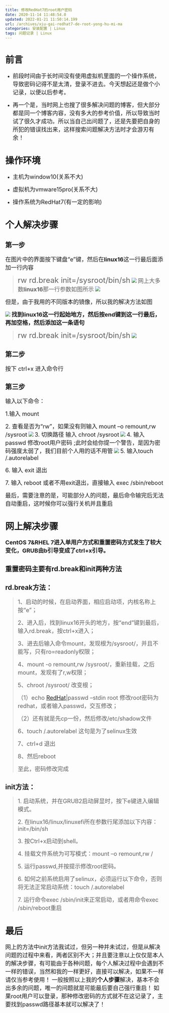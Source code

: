 ```yaml
---
title: 修改RedHat7的root用户密码
date: 2020-11-14 11:48:54.0
updated: 2022-01-21 11:50:14.199
url: /archives/xiu-gai-redhat7-de-root-yong-hu-mi-ma
categories: 安装配置 | Linux
tags: 问题记录 | Linux
---
```


# 前言

+ <font size=4>前段时间由于长时间没有使用虚拟机里面的一个操作系统，导致密码记得不是太清，登录不进去。今天想起还是做个小记录，以便以后参考。</font>

+ <font size=4>再一个是，当时网上也搜了很多解决问题的博客，但大部分都是同一个博客内容，没有多大的参考价值，所以导致当时试了很久才成功。所以当自己出问题了，还是先要把自身的所犯的错误找出来，这样搜索问题解决方法时才会游刃有余！</font>

# 操作环境

+ <font size=4>主机为window10(关系不大)</font>

+ <font size=4>虚拟机为vmware15pro(关系不大)</font>

+ <font size=4>操作系统为RedHat7(有一定的影响)</font>

# 个人解决步骤

## 第一步

<font size=4>在图片中的界面按下键盘“e”键，然后在**linux16**这一行最后面添加一行内容</font>

> <font size=5> rw rd.break init=/sysroot/bin/sh</font>
> ![](https://unleashed.oss-cn-beijing.aliyuncs.com/picgo/2031154-20201114224027489-1459934973.png)
> <font size=4>网上大多数**linux16**那一行参数如图所示</font>
> ![](https://unleashed.oss-cn-beijing.aliyuncs.com/picgo/2031154-20201114224123112-129615182.jpg)






<font size=4>但是，由于我用的不同版本的镜像，所以我的解决方法如图</font>

![](https://unleashed.oss-cn-beijing.aliyuncs.com/picgo/2031154-20201114224039552-209973203.png)
<font size=4>**找到linux16这一行起始地方，然后按end键到这一行最后，再加空格，然后添加这一条语句**</font>

> <font size=5> rw rd.break init=/sysroot/bin/sh</font>
> ![](https://unleashed.oss-cn-beijing.aliyuncs.com/picgo/2031154-20201114224159738-1335275260.png)

## 第二步

<font size=4>按下 ctrl+x  进入命令行</font>

## 第三步

<font size=4>输入以下命令：</font>

<font size=4>1.输入 mount</font>

<font size=4>2. 查看是否为“rw”，如果没有则输入 mount –o remount,rw /sysroot</font>
![](https://unleashed.oss-cn-beijing.aliyuncs.com/picgo/2031154-20201114224222992-1769348671.png)
<font size=4>3. 切换路径 输入 chroot /sysroot</font>
![](https://unleashed.oss-cn-beijing.aliyuncs.com/picgo/2031154-20201114224310243-581275515.png)
<font size=4>4. 输入 passwd 修改root用户密码  ;此时会给你提一个警告，是因为密码强度太弱了，我们目前个人用的话不用管</font>
![](https://unleashed.oss-cn-beijing.aliyuncs.com/picgo/2031154-20201114224318352-1489652040.png)
<font size=4>5. 输入touch /.autorelabel</font>

<font size=4>6. 输入 exit 退出</font>

<font size=4>7. 输入 reboot 或者不用exit退出，直接输入  exec /sbin/reboot</font>

<font size=4>最后，需要注意的是，可能部分人的问题，最后命令输完后无法自动重启，这时候你可以强行关机并且重启</font>

# 网上解决步骤

**<font size=4>CentOS 7&RHEL 7进入单用户方式和重置密码方式发生了较大变化，GRUB由b引导变成了ctrl+x引导。</font>**

## 重置密码主要有rd.break和init两种方法

## rd.break方法：

> <font size=4>1、启动的时候，在启动界面，相应启动项，内核名称上按“e”；</font>
>
> <font size=4>2、进入后，找到linux16开头的地方，按“end”键到最后，输入rd.break，按ctrl+x进入；</font>
>
> <font size=4>3、进去后输入命令mount，发现根为/sysroot/，并且不能写，只有ro=readonly权限；</font>
>
> <font size=4>4、mount -o remount,rw /sysroot/，重新挂载，之后mount，发现有了r,w权限；</font>
>
> <font size=4>5、chroot /sysroot/ 改变根；</font>
>
> <font size=4>（1）echo [RedHat](http://www.linuxidc.com/topicnews.aspx?tid=10)|passwd –stdin root 修改root密码为redhat，或者输入passwd，交互修改；</font>
>
> <font size=4>（2）还有就是先cp一份，然后修改/etc/shadow文件</font>
>
> <font size=4>6、touch /.autorelabel 这句是为了selinux生效</font>
>
> <font size=4>7、ctrl+d 退出</font>
>
> <font size=4>8、然后reboot</font>
>
> <font size=4>至此，密码修改完成</font>

## init方法：

> <font size=4>1. 启动系统，并在GRUB2启动屏显时，按下e键进入编辑模式。</font>
>
> <font size=4>2. 在linux16/linux/linuxefi所在参数行尾添加以下内容：init=/bin/sh</font>
>
> <font size=4>3. 按Ctrl+x启动到shell。</font>
>
> <font size=4>4. 挂载文件系统为可写模式：mount –o remount,rw /</font>
>
> <font size=4>5. 运行passwd,并按提示修改root密码。</font>
>
> <font size=4>6. 如何之前系统启用了selinux，必须运行以下命令，否则将无法正常启动系统：touch /.autorelabel</font>
>
> <font size=4>7. 运行命令exec /sbin/init来正常启动，或者用命令exec /sbin/reboot重启</font>

# 最后

<font size=4>网上的方法中init方法我试过，但另一种并未试过，但是从解决问题的过程中来看，两者区别不大；并且要注意以上仅仅是本人的解决步骤，有可能由于各种问题，每个人解决过程中会遇到不一样的错误，当然和我的一样更好，直接可以解决，如果不一样请仅当参考使用！</font>
<font size=4>一般按照以上我的**个人步骤**解决，基本不会出多余的问题，唯一的问题就是可能最后要自己强行重启！</font>
<font size=4>如果root用户可以登录，那种修改密码的方式就不在这记录了，主要找到passwd路径基本就可以解决了！</font>